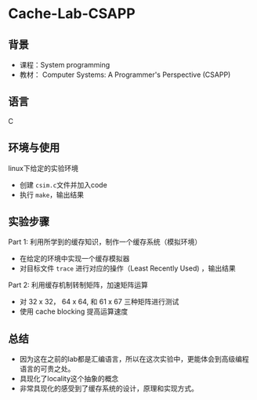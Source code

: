 # Cache-Lab-CSAPP

## 背景
* 课程：System programming
* 教材：  Computer Systems: A Programmer's Perspective (CSAPP)

## 语言
C

## 环境与使用
linux下给定的实验环境
* 创建 `csim.c`文件并加入code
* 执行 `make`，输出结果

## 实验步骤
Part 1: 
利用所学到的缓存知识，制作一个缓存系统（模拟环境）
* 在给定的环境中实现一个缓存模拟器
* 对目标文件 `trace` 进行对应的操作（Least Recently Used) ，输出结果

Part 2:
利用缓存机制转制矩阵，加速矩阵运算
* 对 32 x 32， 64 x 64, 和 61 x 67 三种矩阵进行测试
* 使用 cache blocking 提高运算速度

## 总结
* 因为这在之前的lab都是汇编语言，所以在这次实验中，更能体会到高级编程语言的可贵之处。 
* 具现化了locality这个抽象的概念
* 非常具现化的感受到了缓存系统的设计，原理和实现方式。
 

